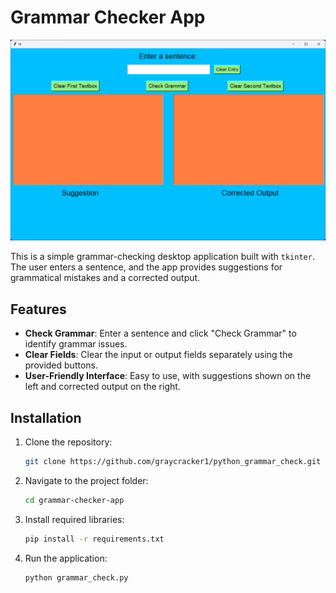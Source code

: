 # Grammar Checker App

![Grammar Checker App](./1.png)

This is a simple grammar-checking desktop application built with `tkinter`. The user enters a sentence, and the app provides suggestions for grammatical mistakes and a corrected output.

## Features

- **Check Grammar**: Enter a sentence and click "Check Grammar" to identify grammar issues.
- **Clear Fields**: Clear the input or output fields separately using the provided buttons.
- **User-Friendly Interface**: Easy to use, with suggestions shown on the left and corrected output on the right.

## Installation

1. Clone the repository:
   ```bash
   git clone https://github.com/graycracker1/python_grammar_check.git

2. Navigate to the project folder:
    ```bash
    cd grammar-checker-app

3. Install required libraries:
    ```bash
    pip install -r requirements.txt

4. Run the application:
    ```bash
    python grammar_check.py
